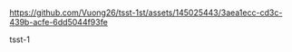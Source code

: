 # 

https://github.com/Vuong26/tsst-1st/assets/145025443/3aea1ecc-cd3c-439b-acfe-6dd5044f93fe

tsst-1

